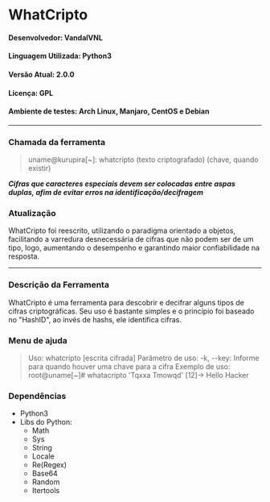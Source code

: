 # WhatCripto
#### Desenvolvedor: VandalVNL
#### Linguagem Utilizada: Python3
#### Versão Atual: 2.0.0
#### Licença: GPL
#### Ambiente de testes: Arch Linux, Manjaro, CentOS e Debian
---
### Chamada da ferramenta
> uname@kurupira[~]: whatcripto (texto criptografado) (chave, quando existir)

***Cifras que caracteres especiais devem ser colocadas entre aspas duplas, afim
de evitar erros na identificação/decifragem***

### Atualização
WhatCripto foi reescrito, utilizando o paradigma orientado a objetos, facilitando
a varredura desnecessária de cifras que não podem ser de um tipo, logo, aumentando
o desempenho e garantindo maior confiabilidade na resposta.

---
### Descrição da Ferramenta
WhatCripto é uma ferramenta para descobrir e decifrar alguns tipos de cifras criptográficas. Seu uso é bastante simples e o princípio foi baseado no "HashID", ao invés de hashs, ele identifica cifras.

### Menu de ajuda
> Uso: whatcripto [escrita cifrada]
Parâmetro de uso:
-k, --key: Informe para quando houver uma chave para a cifra
Exemplo de uso:
root@uname[~]# whatacripto 'Tqxxa Tmowqd'
[12]-> Hello Hacker


### Dependências
- Python3
- Libs do Python:
	- Math
	- Sys
	- String
	- Locale
	- Re(Regex)
	- Base64
	- Random
	- Itertools
